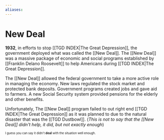```yaml
---
aliases: 
---
```

# New Deal
**1932**, in efforts to stop [[TGD INDEX|The Great Depression]], the government deployed what was called the [[New Deal]]. The [[New Deal]] was a massive package of economic and social programs established by [[Franklin Delano Roosevelt]] to help Americans during [[TGD INDEX|The Great Depression]].

The [[New Deal]] allowed the federal government to take a more active role in managing the economy. New laws regulated the stock market and protected bank deposits. Government programs created jobs and gave aid to farmers. A new Social Security system provided pensions for the elderly and other benefits.

Unfortunately, The [[New Deal]] program failed to out right end [[TGD INDEX|The Great Depression]] as it was planned to due to the natural disaster that was the [[TGD Dustbowl]]. (*This is not to say that the [[New Deal]] didn't help, it did, but not exactly enough*)

<sub><sub>I guess you can say it didn't **deal** with the situation well enough.<sub/><sub/>